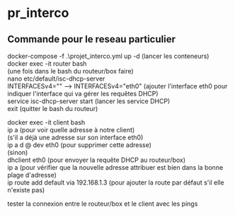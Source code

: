 # pr_interco

## Commande pour le reseau particulier
docker-compose -f .\projet_interco.yml up -d (lancer les conteneurs)  
docker exec -it router bash   
(une fois dans le bash du routeur/box faire)   
nano etc/default/isc-dhcp-server   
INTERFACESv4="" --> INTERFACESv4="eth0" (ajouter l'interface eth0 pour indiquer l'interface qui va gérer les requêtes DHCP)  
service isc-dhcp-server start (lancer les service DHCP)  
exit (quitter le bash du routeur)  

docker exec -it client bash  
ip a (pour voir quelle adresse à notre client)  
(s'il a déjà une adresse sur son interface eth0)  
ip a d @ dev eth0 (pour supprimer cette adresse)  
(sinon)   
dhclient eth0 (pour envoyer la requête DHCP au routeur/box)    
ip a (pour vérifier que la nouvelle adresse attribuer est bien dans la bonne plage d'adresse)   
ip route add default via 192.168.1.3 (pour ajouter la route par défaut s'il elle n'existe pas)  

tester la connexion entre le routeur/box et le client avec les pings  
